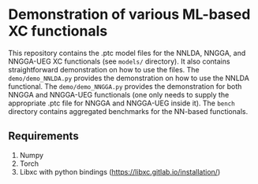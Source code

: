 # Demonstration of various ML-based XC functionals
This repository contains the .ptc model files for the NNLDA, NNGGA, and NNGGA-UEG XC functionals (see `models/` directory). It also contains straightforward demonstration on how to use the files. The `demo/demo_NNLDA.py` provides the demonstration on how to use the NNLDA functional. The `demo/demo_NNGGA.py` provides the demonstration for both NNGGA and NNGGA-UEG functionals (one only needs to supply the appropriate .ptc file for NNGGA and NNGGA-UEG inside it). The `bench` directory contains aggregated benchmarks for the NN-based functionals.
## Requirements
1. Numpy
2. Torch
3. Libxc with python bindings (https://libxc.gitlab.io/installation/)
